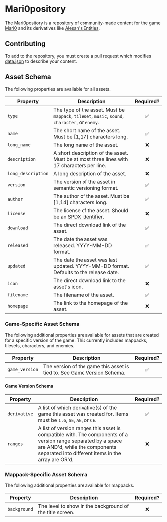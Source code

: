 # Mari0pository

The Mari0pository is a repository of community-made content for the game [Mari0](https://github.com/Stabyourself/mari0)
and its derivatives like [Alesan's Entities](https://github.com/alesan99/mari0_ae).

## Contributing

To add to the repository, you must create a pull request which modifies [data.json](data.json) to describe your content.

## Asset Schema

The following properties are available for all assets.

| Property           | Description                                                                                     | Required? |
|--------------------|-------------------------------------------------------------------------------------------------|:---------:|
| `type`             | The type of the asset. Must be `mappack`, `tileset`, `music`, `sound`, `character`, or `enemy`. |     ✅     |
| `name`             | The short name of the asset. Must be \[1,17] characters long.                                   |     ✅     |
| `long_name`        | The long name of the asset.                                                                     |     ❌     |
| `description`      | A short description of the asset. Must be at most three lines with 17 characters per line.      |     ❌     |
| `long_description` | A long description of the asset.                                                                |     ❌     |
| `version`          | The version of the asset in semantic versioning format.                                         |     ✅     |
| `author`           | The author of the asset. Must be \[1,14] characters long.                                       |     ✅     |
| `license`          | The license of the asset. Should be an [SPDX identifier](https://spdx.org/licenses/).           |     ❌     |
| `download`         | The direct download link of the asset.                                                          |     ✅     |
| `released`         | The date the asset was released. YYYY-MM-DD format.                                             |     ✅     |
| `updated`          | The date the asset was last updated. YYYY-MM-DD format. Defaults to the release date.           |     ✅     |
| `icon`             | The direct download link to the asset's icon.                                                   |     ❌     |
| `filename`         | The filename of the asset.                                                                      |     ✅     |
| `homepage`         | The link to the homepage of the asset.                                                          |     ❌     |

### Game-Specific Asset Schema

The following additional properties are available for assets that are created for a specific version of the game.
This currently includes mappacks, tilesets, characters, and enemies.

| Property       | Description                                                                                     | Required? |
|----------------|-------------------------------------------------------------------------------------------------|:---------:|
| `game_version` | The version of the game this asset is tied to. See [Game Version Schema](#game-version-schema). |     ✅     |

#### Game Version Schema

| Property     | Description                                                                                                                                                                                          | Required? |
|--------------|------------------------------------------------------------------------------------------------------------------------------------------------------------------------------------------------------|:---------:|
| `derivative` | A list of which derivative(s) of the game this asset was created for. Items must be `1.6`, `SE`, `AE`, or `CE`.                                                                                      |     ✅     |
| `ranges`     | A list of version ranges this asset is compatible with. The components of a version range separated by a space are AND'd, while the components separated into different items in the array are OR'd. |     ❌     |

### Mappack-Specific Asset Schema

The following additional properties are available for mappacks.

| Property     | Description                                              | Required? |
|--------------|----------------------------------------------------------|:---------:|
| `background` | The level to show in the background of the title screen. |     ❌     |
